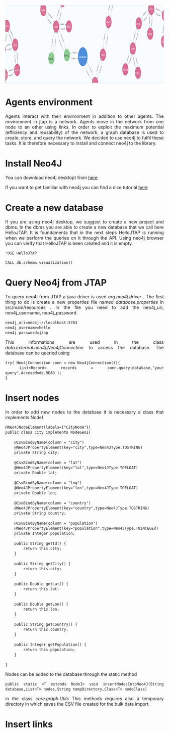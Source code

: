 <html>
<head>
  
</head>
<body>
  
<p align="center">
  <img width="1000" height="250" src="/src/main/resources/images/graph/gen_graph.PNG">
</p>
  
<h1>Agents environment</h1>
<div align="justify">
Agents interact with their environment in addition to other agents. The environment in jtap is a network. Agents move in the network from one node to an other using links.
In order to exploit the maximum potential (efficiency and reusability) of the network, a graph database is used to create, store, and query the network. We decided to use neo4j to fulfil these tasks. It is therefore necessary to install and connect neo4j to the library.
</div>
  
<h1>Install Neo4J</h1>
<div align="justify">
You can download neo4j desktopt from <a href=""https://neo4j.com/download/"> here </a>
  
If you want to get familiar with neo4j you can find a nice tutorial <a href="https://neo4j.com/developer/get-started/"> here </a>
</div>
  
<h1>Create a new database</h1>
<div align="justify">
If you are using neo4j desktop, we suggest to create a new project and dbms. In the dbms you are able to create a new database that we call here HelloJTAP. It is foundamenta that in the next steps HelloJTAP is running when we perform the queries on it through the API. 
Using neo4j browser you can verify that HelloJTAP is been created and it is empty.

```
:USE HelloJTAP
```
```
CALL db.schema.visualization()
```

</div>
  
<h1>Query Neo4j from JTAP</h1>
<div align="justify">

To query neo4j from JTAP a java driver is used <i> org.neo4j.driver </i>. The first thing to do is create a new properties file named <i> database.properties </i> in src/main/resources . In the file you need to add the neo4j_uri, neo4j_username, neo4j_password.
```
neo4j_uri=neo4j://localhost:5763
neo4j_username=hello
neo4j_password=jtap
```
This informations are used in the class <i> data.external.neo4j.Neo4jConnection </i> to access the database. 
The database can be queried using
  
```
try( Neo4jConnection conn = new Neo4jConnection()){  
 List<Record> records = conn.query(database,"your query",AccessMode.READ );
}
```
</div>
  
<h1>Insert nodes</h1>
<div align="justify">
In order to add new nodes to the database it is necessary a class that implements NodeI
  
```
@Neo4JNodeElement(labels={"CityNode"})
public class City implements NodeGeoI{
	
	@CsvBindByName(column = "city")
	@Neo4JPropertyElement(key="city",type=Neo4JType.TOSTRING)
	private String city;
	
	@CsvBindByName(column = "lat")
	@Neo4JPropertyElement(key="lat",type=Neo4JType.TOFLOAT)
	private Double lat;
	
	@CsvBindByName(column = "lng")
	@Neo4JPropertyElement(key="lon",type=Neo4JType.TOFLOAT)
	private Double lon;
	
	@CsvBindByName(column = "country")
	@Neo4JPropertyElement(key="country",type=Neo4JType.TOSTRING)
	private String country;
	
	@CsvBindByName(column = "population")
	@Neo4JPropertyElement(key="population",type=Neo4JType.TOINTEGER)
	private Integer population;
	
	public String getId() {
		return this.city;
	}
	
	public String getCity() {
		return this.city;
	}
	
	public Double getLat() {
		return this.lat;
	}
	
	public Double getLon() {
		return this.lon;
	}
	
	public String getCountry() {
		return this.country;
	}
	
	public Integer getPopulation() {
		return this.population;
	}
  
}
```


Nodes can be added to the database through the static method 
```
public static <T extends NodeI> void insertNodesIntoNeo4J(String database,List<T> nodes,String tempDirectory,Class<T> nodeClass)
```
in the class <i>core.graph.Utils</i>
This methods requires also a temporary directory in which saves the CSV file created for the bulk data import.
</div>
  
<h1>Insert links</h1>
<div align="justify">

</div>
 
  
</body>
</html>
